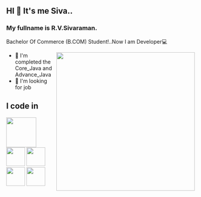 ## HI 👋 It's me Siva.. 
### My fullname is  R.V.Sivaraman.

Bachelor Of Commerce (B.COM) Student!..Now I am Developer💻

<img align="right" width="370" hight="290" src="https://i.pinimg.com/originals/a5/35/60/a53560c8088900e266880f779dacced7.gif">

-  🌱 I'm completed the Core_Java and Advance_Java
-   🏢 I'm looking for job

## I code in
<img height="80" width="80" src="https://png2.cleanpng.com/sh/6e0ec0069fefc4b32ee48ebaac9643bd/L0KzQoW3UsE0N5Rrg5H9cnHxg8HokvVvfF5veehqLXzyd7E0ifNwdl5pfeJyY4Tsfri0ivF3aV51itHwcnHwfbr1h71taZ9sjdNwZT3kfrW0hPV3bZ07TdVrMXa8cYm5VvY6OV83TaIDN0W3QYKAUMc5OWE8SaYAM0S2PsH1h5==/transparent-java-logo-icon-depicting-java-programming-language-and-devel65cb1f9a826f91.2508754117078107145343.png">
<img height="50" width="50" src="">
<img height="50" width="50" src="">
<img height="50" width="50" src="">
<img height="50" width="50" src="">
